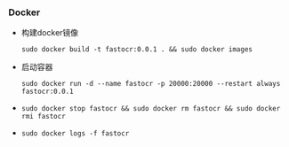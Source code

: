 ### Docker
- 构建docker镜像
    ```shell
    sudo docker build -t fastocr:0.0.1 . && sudo docker images
    ```
- 启动容器
    ```
    sudo docker run -d --name fastocr -p 20000:20000 --restart always fastocr:0.0.1
    ```

- `sudo docker stop fastocr && sudo docker rm fastocr && sudo docker rmi fastocr`
- `sudo docker logs -f fastocr`